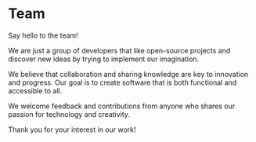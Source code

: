 <script setup>
import { VPTeamMembers } from 'vitepress/theme'

const members = [
  {
    avatar: 'https://avatars.githubusercontent.com/u/56413673?v=4',
    name: 'Alihan Saraç',
    title: 'Core Developer',
    links: [
      { icon: 'github', link: 'https://github.com/saracalihan' },
    ]
  },
  {
    avatar: 'https://avatars.githubusercontent.com/u/72814680?v=4',
    name: 'Arif Karakılıç',
    title: 'Core Developer',
    links: [
      { icon: 'github', link: 'https://github.com/Arifkarakilic' },
    ]
  },
  {
    avatar: 'https://avatars.githubusercontent.com/u/73403124?v=4',
    name: 'Burak Açıker',
    title: 'Core Developer',
    links: [
      { icon: 'github', link: 'https://github.com/burakack' },
    ]
  },
  {
    avatar: 'https://pbs.twimg.com/profile_images/1563539483437330434/TYayf485_400x400.jpg',
    name: 'Burak Yücel',
    title: 'UI Designer',
    links: [
      { icon: 'linkedin', link: 'https://www.linkedin.com/in/burakyucel' },
    ]
  },
  {
    avatar: 'https://avatars.githubusercontent.com/u/2325140?v=4',
    name: 'Özgür Işıklı',
    title: 'Creator',
    links: [
      { icon: 'github', link: 'https://github.com/ozziest' },
      { icon: 'twitter', link: 'https://twitter.com/iozguradem' },
      { icon: 'linkedin', link: 'https://www.linkedin.com/in/ozguradem' },
    ]
  },
]
</script>

# Team

Say hello to the team!

We are just a group of developers that like open-source projects and discover new ideas by trying to implement our imagination.

We believe that collaboration and sharing knowledge are key to innovation and progress. Our goal is to create software that is both functional and accessible to all.

We welcome feedback and contributions from anyone who shares our passion for technology and creativity.

Thank you for your interest in our work!

<VPTeamMembers size="small" :members="members" />
